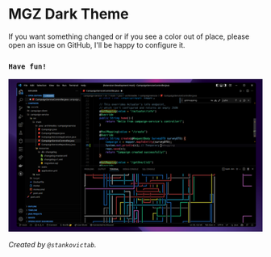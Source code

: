 # MGZ Dark Theme

If you want something changed or if you see a color out of place, please open an issue on GitHub, I'll be happy to configure it.

### `Have fun!`

!["Theme Preview"](/theme.png)

*Created by `@stankovictab`.*